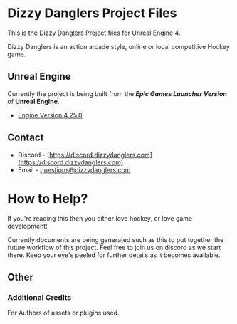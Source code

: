 # Dizzy Danglers Project Files
This is the Dizzy Danglers Project files for Unreal Engine 4.

Dizzy Danglers is an action arcade style, online or local competitive Hockey game.

## Unreal Engine
Currently the project is being built from the ___Epic Games Launcher Version___ of __Unreal Engine__.
- [Engine Version 4.25.0](https://www.unrealengine.com/en-US/)

## Contact
- Discord - [https://discord.dizzydanglers.com](https://discord.dizzydanglers.com)
- Email - questions@dizzydanglers.com

# How to Help?
If you're reading this then you either love hockey, or love game development!

Currently documents are being generated such as this to put together the future workflow of this project. Feel free to join us on discord as we start there. Keep your eye's peeled for further details as it becomes available.

## Other
### Additional Credits
For Authors of assets or plugins used.
